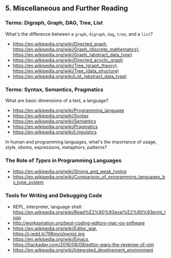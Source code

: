 ## 5. Miscellaneous and Further Reading

### Terms: Digraph, Graph, DAG, Tree, List

What's the difference between a `graph`, `digraph`, `dag`, `tree`, and a `list`?

* <https://en.wikipedia.org/wiki/Directed_graph>,
  <https://en.wikipedia.org/wiki/Graph_(discrete_mathematics)>,
  <https://en.wikipedia.org/wiki/Graph_(abstract_data_type)>
* <https://en.wikipedia.org/wiki/Directed_acyclic_graph>
* <https://en.wikipedia.org/wiki/Tree_(graph_theory)>,
  <https://en.wikipedia.org/wiki/Tree_(data_structure)>
* <https://en.wikipedia.org/wiki/List_(abstract_data_type)>

### Terms: Syntax, Semantics, Pragmatics

What are basic dimensions of a text, a language?

* <https://en.wikipedia.org/wiki/Programming_language>
* <https://en.wikipedia.org/wiki/Syntax>
* <https://en.wikipedia.org/wiki/Semantics>
* <https://en.wikipedia.org/wiki/Pragmatics>
* <https://en.wikipedia.org/wiki/Linguistics>

In human and programming languages, what's the importance of usage, style, idioms, expressions, metaphors, patterns?

### The Role of _Types_ in Programming Languages

* <https://en.wikipedia.org/wiki/Strong_and_weak_typing>
* <https://en.wikipedia.org/wiki/Comparison_of_programming_languages_by_type_system>

### Tools for Writing and Debugging Code

* REPL, interpreter, language shell: <https://en.wikipedia.org/wiki/Read%E2%80%93eval%E2%80%93print_loop>
* <http://workspiration.org/best-coding-editors-mac-os-software>
* <https://en.wikipedia.org/wiki/Editor_war>, <https://i.redd.it/798myjzkwmjz.jpg>
* <https://en.wikipedia.org/wiki/Emacs>, <https://hackaday.com/2016/08/08/editor-wars-the-revenge-of-vim>
* <https://en.wikipedia.org/wiki/Integrated_development_environment>
